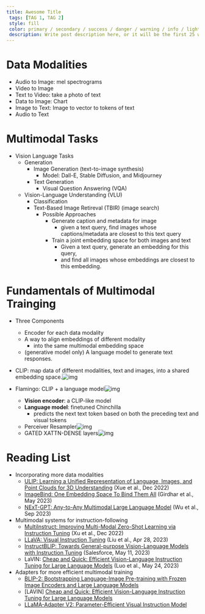 ```yaml
---
title: Awesome Title
 tags: [TAG 1, TAG 2]
 style: fill
 color: primary / secondary / success / danger / warning / info / light / dark (choose one only)
 description: Write post description here, or it will be the first 25 words of the post's body.
---
```



# Data Modalities

- Audio to Image: mel spectrograms
- Video to Image
- Text to Video: take a photo of text
- Data to Image: Chart
- Image to Text: Image to vector to tokens of text
- Audio to Text

# Multimodal Tasks

- Vision Language Tasks
  - Generation
    - Image Generation (text-to-image synthesis)
      - Model: Dall-E, Stable Diffusion, and Midjourney
    - Text Generation
      - Visual Question Answering (VQA)
  - Vision-Language Understanding (VLU)
    - Classification
    - Text-Based Image Retireval (TBIR) (image search)
      - Possible Approaches
        - Generate caption and metadata for image
          - given a text query, find images whose captions/metadata are closest to this text query
        - Train a joint embedding space for both images and text
          - Given a text query, generate an embedding for this query,
          - and find all images whose embeddings are closest to this embedding.

# Fundamentals of Multimodal Trainging

- Three Components

  - Encoder for each data modality
  - A way to align embeddings of different modality
    - into the same multimodal embedding space
  - (generative model only) A language model to generate text responses.
- CLIP: map data of different modalities, text and images, into a shared embedding space.![img](https://huyenchip.com/assets/pics/multimodal/4-CLIP-architecture.png)
- Flamingo: CLIP + a language model![img](https://huyenchip.com/assets/pics/multimodal/13-flamingo-architecture.png)

  - **Vision encoder**: a CLIP-like model
  - **Language model**: finetuned Chinchilla
    - predicts the next text token based on both the preceding text and visual tokens
  - Perceiver Resampler![img](https://huyenchip.com/assets/pics/multimodal/16-flamingo-perceiver-resampler.png)
  - GATED XATTN-DENSE layers![img](https://huyenchip.com/assets/pics/multimodal/17-gated%20xattn-dense.png)

# Reading List

* Incorporating more data modalities
  * [ULIP: Learning a Unified Representation of Language, Images, and Point Clouds for 3D Understanding](https://arxiv.org/abs/2212.05171) (Xue et al., Dec 2022)
  * [ImageBind: One Embedding Space To Bind Them All](https://browse.arxiv.org/abs/2305.05665) (Girdhar et al., May 2023)
  * [NExT-GPT: Any-to-Any Multimodal Large Language Model](https://next-gpt.github.io/) (Wu et al., Sep 2023)
* Multimodal systems for instruction-following
  * [MultiInstruct: Improving Multi-Modal Zero-Shot Learning via Instruction Tuning](https://arxiv.org/abs/2212.10773) (Xu et al., Dec 2022)
  * [LLaVA: Visual Instruction Tuning](https://arxiv.org/abs/2304.08485) (Liu et al., Apr 28, 2023)
  * [InstructBLIP: Towards General-purpose Vision-Language Models with Instruction Tuning](https://arxiv.org/abs/2305.06500) (Salesforce, May 11, 2023)
  * LaVIN: [Cheap and Quick: Efficient Vision-Language Instruction Tuning for Large Language Models](https://arxiv.org/abs/2305.15023) (Luo et al., May 24, 2023)
* Adapters for more efficient multimodal training
  * [BLIP-2: Bootstrapping Language-Image Pre-training with Frozen Image Encoders and Large Language Models](https://arxiv.org/abs/2301.12597)
  * [LAVIN] [Cheap and Quick: Efficient Vision-Language Instruction Tuning for Large Language Models](https://arxiv.org/abs/2305.15023)
  * [LLaMA-Adapter V2: Parameter-Efficient Visual Instruction Model](https://arxiv.org/abs/2304.15010)
